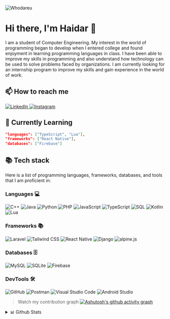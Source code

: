 ![Whodareu](https://github.com/hilmyha/hilmyha/assets/68181532/5f2cdf1c-fa0f-49a9-95e6-641f9ad1fa22)

# Hi there, I'm **Haidar** 👋

I am a student of Computer Engineering. My interest in the world of programming began to develop when I entered college and found enjoyment in learning programming languages in class. I have been able to improve my skills in programming and also understand how technology can be used to solve problems faced by organizations. I am currently looking for an internship program to improve my skills and gain experience in the world of work.

## 📫 How to reach me

<p>
    <a href="https://www.linkedin.com/in/hilmy-ahmad-haidar-a3b8b020b/" target="_blank">
        <img alt="LinkedIn" src="https://img.shields.io/badge/linkedin-%2312100E.svg?&style=for-the-badge&logo=linkedin&logoColor=white" />
    </a>
    <a href="https://www.instagram.com/hilmy.ha/" target="_blank">
        <img alt="Instagram" src="https://img.shields.io/badge/Instagram-000000?style=for-the-badge&logo=instagram&logoColor=white" />
    </a>
</p>

## 📖 Currently Learning

```json
"languages": ["TypeScript", "Lua"],
"frameworks": ["React Native"],
"databases": ["Firebase"]
```

## 📚 Tech stack

Here is a list of programming languages, frameworks, databases, and tools that I am proficient in:

### Languages 💻

![C++](https://img.shields.io/badge/C++-00599C?style=for-the-badge&logo=cplusplus&logoColor=white)
![Java](https://img.shields.io/badge/java-%23ED8B00.svg?style=for-the-badge&logo=openjdk&logoColor=white)
![Python](https://img.shields.io/badge/Python-3776AB?style=for-the-badge&logo=python&logoColor=white)
![PHP](https://img.shields.io/badge/PHP-777BB4?style=for-the-badge&logo=php&logoColor=white)
![JavaScript](https://img.shields.io/badge/JavaScript-F7DF1E?style=for-the-badge&logo=javascript&logoColor=black)
![TypeScript](https://img.shields.io/badge/TypeScript-007ACC?style=for-the-badge&logo=typescript&logoColor=white)
![SQL](https://img.shields.io/badge/SQL-025E8C?style=for-the-badge&logo=mariadb&logoColor=white)
![Kotlin](https://img.shields.io/badge/Kotlin-0095D5?style=for-the-badge&logo=kotlin&logoColor=white)
![Lua](https://img.shields.io/badge/Lua-2C2D72?style=for-the-badge&logo=lua&logoColor=white)

### Frameworks 📚

![Laravel](https://img.shields.io/badge/Laravel-FF2D20?style=for-the-badge&logo=laravel&logoColor=white)
![Tailwind CSS](https://img.shields.io/badge/Tailwind_CSS-38B2AC?style=for-the-badge&logo=tailwind-css&logoColor=white)
![React Native](https://img.shields.io/badge/react_native-%2320232a.svg?style=for-the-badge&logo=react&logoColor=%2361DAFB)
![Django](https://img.shields.io/badge/Django-092E20?style=for-the-badge&logo=django&logoColor=white)
![alpine.js](https://img.shields.io/badge/alpine.js-8BC0D0?style=for-the-badge&logo=alpine.js&logoColor=black)

### Databases 🗄️

![MySQL](https://img.shields.io/badge/MySQL-4479A1?style=for-the-badge&logo=mariadb&logoColor=white)
![SQLite](https://img.shields.io/badge/SQLite-07405E?style=for-the-badge&logo=sqlite&logoColor=white)
![Firebase](https://img.shields.io/badge/Firebase-FFCA28?style=for-the-badge&logo=firebase&logoColor=black)

### DevTools 🛠️

![GitHub](https://img.shields.io/badge/github-%23121011.svg?style=for-the-badge&logo=github&logoColor=white)
![Postman](https://img.shields.io/badge/postman-%23FF6C37.svg?style=for-the-badge&logo=postman&logoColor=white)
![Visual Studio Code](https://img.shields.io/badge/Visual_Studio_Code-007ACC?style=for-the-badge&logo=visualstudiocode&logoColor=white)
![Android Studio](https://img.shields.io/badge/Android_Studio-3DDC84?style=for-the-badge&logo=androidstudio&logoColor=white)

> Watch my contribution graph
> [![Ashutosh's github activity graph](https://github-readme-activity-graph.vercel.app/graph?username=hilmyha&theme=github-compact)](https://github.com/ashutosh00710/github-readme-activity-graph)

<!-- dropdown -->
<details>
    <summary>📊 Github Stats</summary>
    <br />
    <p>
        <img alt="Hilmy's Github Stats" src="https://github-readme-stats.vercel.app/api?username=hilmyha&show_icons=true&theme=transparent" />
    </p>
    <p>
        <img alt="Hilmy's Top Languages" src="https://github-readme-stats.vercel.app/api/top-langs/?username=hilmyha&langs_count=8&layout=compact&theme=transparent" />
    </p>
</details>
